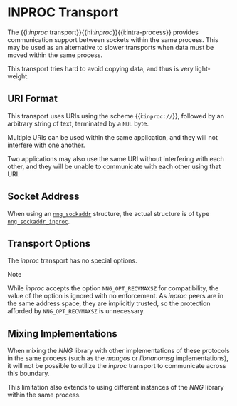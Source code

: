 # INPROC Transport

The {{i:*inproc* transport}}{{hi:*inproc*}}{{i:intra-process}} provides communication support between
sockets within the same process.
This may be used as an alternative
to slower transports when data must be moved within the same process.

This transport tries hard to avoid copying data, and thus is very
light-weight.

## URI Format

This transport uses URIs using the scheme {{i:`inproc://`}}, followed by
an arbitrary string of text, terminated by a `NUL` byte.

Multiple URIs can be used within the
same application, and they will not interfere with one another.

Two applications may also use the same URI without interfering with each
other, and they will be unable to communicate with each other using
that URI.

## Socket Address

When using an [`nng_sockaddr`][sockaddr] structure,
the actual structure is of type
[`nng_sockaddr_inproc`][sockaddr_inproc].

## Transport Options

The _inproc_ transport has no special options.

> [!NOTE]
> While _inproc_ accepts the option `NNG_OPT_RECVMAXSZ` for
> compatibility, the value of the option is ignored with no enforcement.
> As _inproc_ peers are in the same address space, they are implicitly
> trusted, so the protection afforded by `NNG_OPT_RECVMAXSZ` is unnecessary.

## Mixing Implementations

When mixing the _NNG_ library with other implementations of these
protocols in the same process (such as the _mangos_
or _libnanomsg_ implementations), it will not be possible to utilize
the _inproc_ transport to communicate across this boundary.

This limitation also extends to using different instances of the _NNG_
library within the same process.

[sockaddr]: TODO.md
[sockaddr_inproc]: TODO.md
